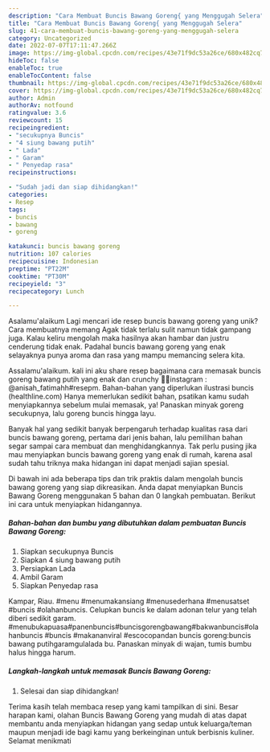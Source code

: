 ```yaml
---
description: "Cara Membuat Buncis Bawang Goreng{ yang Menggugah Selera"
title: "Cara Membuat Buncis Bawang Goreng{ yang Menggugah Selera"
slug: 41-cara-membuat-buncis-bawang-goreng-yang-menggugah-selera
category: Uncategorized
date: 2022-07-07T17:11:47.266Z
image: https://img-global.cpcdn.com/recipes/43e71f9dc53a26ce/680x482cq70/buncis-bawang-goreng-foto-resep-utama.jpg
hideToc: false
enableToc: true
enableTocContent: false
thumbnail: https://img-global.cpcdn.com/recipes/43e71f9dc53a26ce/680x482cq70/buncis-bawang-goreng-foto-resep-utama.jpg
cover: https://img-global.cpcdn.com/recipes/43e71f9dc53a26ce/680x482cq70/buncis-bawang-goreng-foto-resep-utama.jpg
author: Admin
authorAv: notfound
ratingvalue: 3.6
reviewcount: 15
recipeingredient:
- "secukupnya Buncis"
- "4 siung bawang putih"
- " Lada"
- " Garam"
- " Penyedap rasa"
recipeinstructions:

- "Sudah jadi dan siap dihidangkan!"
categories:
- Resep
tags:
- buncis
- bawang
- goreng

katakunci: buncis bawang goreng 
nutrition: 107 calories
recipecuisine: Indonesian
preptime: "PT22M"
cooktime: "PT30M"
recipeyield: "3"
recipecategory: Lunch

---
```



Asalamu'alaikum Lagi mencari ide resep buncis bawang goreng yang unik? Cara membuatnya memang Agak tidak terlalu sulit namun tidak gampang juga. Kalau keliru mengolah maka hasilnya akan hambar dan justru cenderung tidak enak. Padahal buncis bawang goreng yang enak selayaknya punya aroma dan rasa yang mampu memancing selera kita.


Assalamu&#39;alaikum. kali ini aku share resep bagaimana cara memasak buncis goreng bawang putih yang enak dan crunchy 🙇‍♀️instagram : @anisah_fatimahh#resepm. Bahan-bahan yang diperlukan ilustrasi buncis (healthline.com) Hanya memerlukan sedikit bahan, psatikan kamu sudah menyiapkannya sebelum mulai memasak, ya! Panaskan minyak goreng secukupnya, lalu goreng buncis hingga layu.

Banyak hal yang sedikit banyak berpengaruh terhadap kualitas rasa dari buncis bawang goreng, pertama dari jenis bahan, lalu pemilihan bahan segar sampai cara membuat dan menghidangkannya. Tak perlu pusing jika mau menyiapkan buncis bawang goreng yang enak di rumah, karena asal sudah tahu triknya maka hidangan ini dapat menjadi sajian spesial.


Di bawah ini ada beberapa tips dan trik praktis dalam mengolah buncis bawang goreng yang siap dikreasikan. Anda dapat menyiapkan Buncis Bawang Goreng menggunakan 5 bahan dan 0 langkah pembuatan. Berikut ini cara untuk menyiapkan hidangannya.

<!--inarticleads1-->

##### Bahan-bahan dan bumbu yang dibutuhkan dalam pembuatan Buncis Bawang Goreng:

1. Siapkan secukupnya Buncis
1. Siapkan 4 siung bawang putih
1. Persiapkan  Lada
1. Ambil  Garam
1. Siapkan  Penyedap rasa


Kampar, Riau. #menu #menumakansiang #menusederhana #menusatset #buncis #olahanbuncis. Celupkan buncis ke dalam adonan telur yang telah diberi sedikit garam. #menubukapuasa#panenbuncis#buncisgorengbawang#bakwanbuncis#olahanbuncis #buncis #makananviral #escocopandan buncis goreng:buncis bawang putihgaramgulalada bu. Panaskan minyak di wajan, tumis bumbu halus hingga harum. 

<!--inarticleads2-->

##### Langkah-langkah untuk memasak Buncis Bawang Goreng:


1. Selesai dan siap dihidangkan!



Terima kasih telah membaca resep yang kami tampilkan di sini. Besar harapan kami, olahan Buncis Bawang Goreng yang mudah di atas dapat membantu anda menyiapkan hidangan yang sedap untuk keluarga/teman maupun menjadi ide bagi kamu yang berkeinginan untuk berbisnis kuliner. Selamat menikmati
